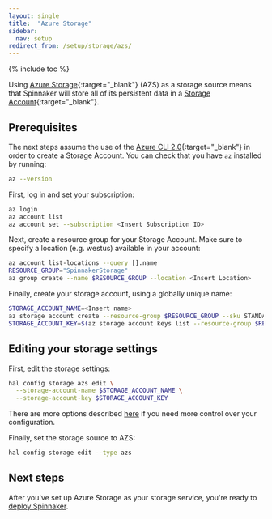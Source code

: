```yaml
---
layout: single
title:  "Azure Storage"
sidebar:
  nav: setup
redirect_from: /setup/storage/azs/
---
```


{% include toc %}

Using [Azure Storage](https://azure.microsoft.com/services/storage/){:target="\_blank"}
(AZS) as a storage source means that Spinnaker will store all of its persistent
data in a [Storage Account](https://docs.microsoft.com/azure/storage/storage-create-storage-account){:target="\_blank"}.

## Prerequisites

The next steps assume the use of the [Azure CLI
2.0](https://docs.microsoft.com/cli/azure/install-azure-cli){:target="\_blank"}
in order to create a Storage Account. You can check that you have `az` installed
by running:

```bash
az --version
```

First, log in and set your subscription:

```bash
az login
az account list
az account set --subscription <Insert Subscription ID>
```

Next, create a resource group for your Storage Account. Make sure to specify a location (e.g. westus) available in your account:

```bash
az account list-locations --query [].name
RESOURCE_GROUP="SpinnakerStorage"
az group create --name $RESOURCE_GROUP --location <Insert Location>
```

Finally, create your storage account, using a globally unique name:

```bash
STORAGE_ACCOUNT_NAME=<Insert name>
az storage account create --resource-group $RESOURCE_GROUP --sku STANDARD_LRS --name $STORAGE_ACCOUNT_NAME
STORAGE_ACCOUNT_KEY=$(az storage account keys list --resource-group $RESOURCE_GROUP --account-name $STORAGE_ACCOUNT_NAME --query [0].value | tr -d '"')
```

## Editing your storage settings

First, edit the storage settings:

```bash
hal config storage azs edit \
  --storage-account-name $STORAGE_ACCOUNT_NAME \
  --storage-account-key $STORAGE_ACCOUNT_KEY
```

There are more options described [here](/reference/halyard/commands#hal-config-storage-azs-edit) if you need more control over your configuration.

Finally, set the storage source to AZS:

```bash
hal config storage edit --type azs
```

## Next steps

After you've set up Azure Storage as your storage service, you're ready to
[deploy Spinnaker](/setup/install/deploy/).
